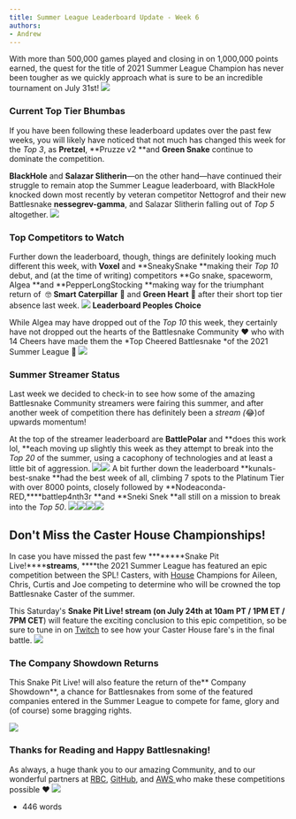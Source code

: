 ```yaml
---
title: Summer League Leaderboard Update - Week 6
authors:
- Andrew
---
```


With more than 500,000 games played and closing in on 1,000,000 points earned, the quest for the title of 2021 Summer League Champion has never been tougher as we quickly approach what is sure to be an incredible tournament on July 31st!
![](./img/image-39.png)
### Current Top Tier Bhumbas

If you have been following these leaderboard updates over the past few weeks, you will likely have noticed that not much has changed this week for the *Top 3*, as **Pretzel**, **Pruzze v2 **and **Green Snake** continue to dominate the competition.

**BlackHole** and **Salazar Slitherin**—on the other hand—have continued their struggle to remain atop the Summer League leaderboard, with BlackHole knocked down most recently by veteran competitor Nettogrof and their new Battlesnake **nessegrev-gamma**, and Salazar Slitherin falling out of *Top 5* altogether.
![](./img/image-24.png)
### Top Competitors to Watch

Further down the leaderboard, though, things are definitely looking much different this week, with **Voxel** and **SneakySnake **making their *Top 10* debut, and (at the time of writing) competitors **Go snake, spaceworm, Algea **and **PepperLongStocking **making way for the triumphant return of  🤓 **Smart Caterpillar** 🐛 and **Green Heart** 💚 after their short top tier absence last week.
![](./img/image-25.png)
**Leaderboard Peoples Choice**

While Algea may have dropped out of the *Top 10* this week, they certainly have not dropped out the hearts of the Battlesnake Community ❤️ who with 14 Cheers have made them the *Top Cheered Battlesnake *of the 2021 Summer League 🥰
![](./img/image-35.png)
### Summer Streamer Status

Last week we decided to check-in to see how some of the amazing Battlesnake Community streamers were fairing this summer, and after another week of competition there has definitely been a *stream (*😂)of upwards momentum!  

At the top of the streamer leaderboard are **BattlePolar** and **does this work lol, **each moving up slightly this week as they attempt to break into the *Top 20* of the summer, using a cacophony of technologies and at least a little bit of aggression. 
![](./img/image-26.png)![](./img/image-27.png)
A bit further down the leaderboard **kunals-best-snake **had the best week of all, climbing 7 spots to the Platinum Tier with over 8000 points, closely followed by **Nodeaconda-RED,****battlep4nth3r **and **Sneki Snek **all still on a mission to break into the *Top 50*.
![](./img/image-28.png)![](./img/image-31.png)![](./img/image-32.png)![](./img/image-33.png)
## Don't Miss the Caster House Championships!

In case you have missed the past few ********Snake Pit Live!********streams****, ****the 2021 Summer League has featured an epic competition between the SPL! Casters, with [House](https://play.battlesnake.com/league/summer-league-2021/#info-caster-crown) Champions for Aileen, Chris, Curtis and Joe competing to determine who will be crowned the top Battlesnake Caster of the summer.

This Saturday's ****Snake Pit Live! ****stream (**on July 24th at 10a******m PT / 1PM ET / 7PM CET****) will feature the exciting conclusion to this epic competition, so be sure to tune in on [Twitch](https://twitch.tv/battlesnakeofficial) to see how your Caster House fare's in the final battle.‌
![](./img/image-13.png)
### ‌The Company Showdown Returns

This Snake Pit Live! will also feature the return of the** Company Showdown**, a chance for Battlesnakes from some of the featured companies entered in the Summer League to compete for fame, glory and (of course) some bragging rights.

![](./img/image-34.png)
### Thanks for Reading and Happy Battlesnaking!

As always, a huge thank you to our amazing Community, and to our wonderful partners at [RBC](https://jobs.rbc.com/ca/en/featuredopportunities/technology-jobs), [GitHub](https://github.com/), and [AWS ](https://aws.amazon.com/what-is-cloud-computing)who make these competitions possible ❤️‌
![](./img/image-8.png)
‌

- 446 words
